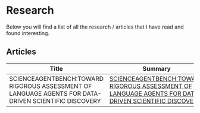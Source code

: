 
# Research

Below you will find a list of all the research / articles that I have read and found interesting.


## Articles


| Title | Summary |
| --- | --- |
| SCIENCEAGENTBENCH:TOWARD RIGOROUS ASSESSMENT OF LANGUAGE AGENTS FOR DATA-DRIVEN SCIENTIFIC DISCOVERY | [SCIENCEAGENTBENCH:TOWARD RIGOROUS ASSESSMENT OF LANGUAGE AGENTS FOR DATA-DRIVEN SCIENTIFIC DISCOVERY](docs/2410.05080v2.pdf) |
